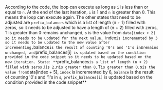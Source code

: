 According to the code, the loop can execute as long as `i` is less than or equal to `n`. At the end of the last iteration, `i` is 1 and `n` is greater than 0. This means the loop can execute again. The other states that need to be adjusted are `prefix_balances` which is a list of length (n + 1) filled with zeros, so it needs to be adjusted to have a length of (n + 2) filled with zeros, `T` is greater than 0 remains unchanged, `s` is the value from `data[index + 2] so it needs to be updated for the next value, `index` is incremented by 3 so it needs to be updated to the new value after incrementing, `balance` is the result of counting '0's and '1's in `s` remains unchanged, and `prefix_balances[i]` is updated based on the condition provided in the code snippet so it needs to be updated based on the new iteration.
State: **`prefix_balances` is a list of length (n + 2) filled with zeros, `i` is 2, `n` is greater than 0, `T` is greater than 0, `s` is the value from `data[index + 5], `index` is incremented by 6, `balance` is the result of counting '0's and '1's in `s`, `prefix_balances[i]` is updated based on the condition provided in the code snippet**